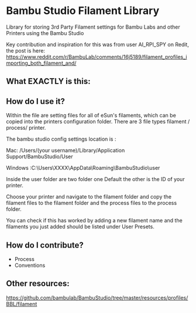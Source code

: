 # Bambu Studio Filament Library
Library for storing 3rd Party Filament settings for Bambu Labs and other Printers using the Bambu Studio

Key contribution and inspiration for this was from user AI_RPI_SPY on Redit, the post is here: https://www.reddit.com/r/BambuLab/comments/16j5189/filament_profiles_importing_both_filament_and/

## What EXACTLY is this:

## How do I use it?
Within the file are setting files for all of eSun's filaments, which can be copied into the printers configuration folder. There are 3 file types filament / process/ printer.

The bambu studio config settings location is :

Mac: /Users/(your username)/Library/Application Support/BambuStudio/User

Windows :C:\Users\XXXX\AppData\Roaming\BambuStudio\user

Inside the user folder are two folder one Default the other is the ID of your printer.

Choose your printer and navigate to the filament folder and copy the filament files to the filament folder and the process files to the process folder.

You can check if this has worked by adding a new filament name and the filaments you just added should be listed under User Presets.

## How do I contribute?
- Process
- Conventions


## Other resources:
https://github.com/bambulab/BambuStudio/tree/master/resources/profiles/BBL/filament
